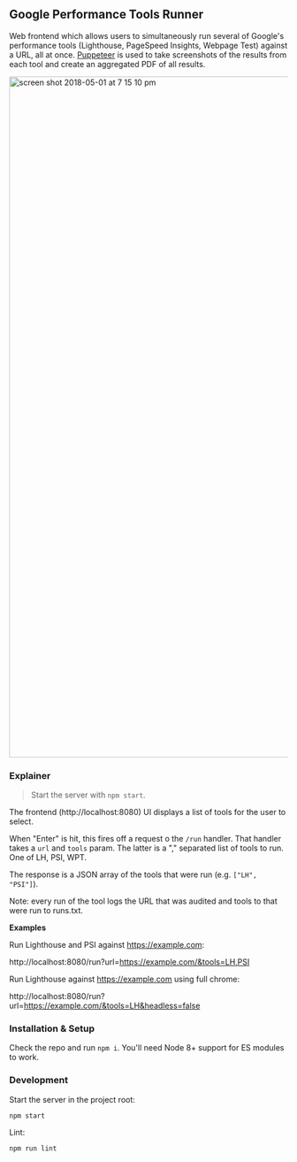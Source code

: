 ## Google Performance Tools Runner

Web frontend which allows users to simultaneously run several of Google's performance tools
(Lighthouse, PageSpeed Insights, Webpage Test) against a URL, all at once.
[Puppeteer](https://developers.google.com/web/tools/puppeteer/) is used
to take screenshots of the results from each tool and create an aggregated PDF
of all results.

<img width="1231" alt="screen shot 2018-05-01 at 7 15 10 pm" src="https://user-images.githubusercontent.com/238208/39502251-050fb5d0-4d74-11e8-96fa-e61a5880ffd1.png">


### Explainer

> Start the server with `npm start`.

The frontend (http://localhost:8080) UI displays a list of tools for the user
to select.

When "Enter" is hit, this fires off a request o the `/run` handler. That handler takes a `url` and
`tools` param. The latter is a "," separated list of tools to run. One of LH, PSI, WPT.

The response is a JSON array of the tools that were run (e.g. `["LH", "PSI"]`).

Note: every run of the tool logs the URL that was audited and tools to that were
run to runs.txt.

**Examples**

Run Lighthouse and PSI against https://example.com:

http://localhost:8080/run?url=https://example.com/&tools=LH,PSI

Run Lighthouse against https://example.com using full chrome:

http://localhost:8080/run?url=https://example.com/&tools=LH&headless=false

### Installation & Setup

Check the repo and run `npm i`. You'll need Node 8+ support for ES modules to work.

### Development

Start the server in the project root:

```
npm start
```

Lint:

```
npm run lint
```
